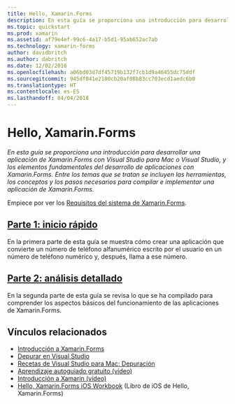 ```yaml
---
title: Hello, Xamarin.Forms
description: En esta guía se proporciona una introducción para desarrollar una aplicación de Xamarin.Forms con Visual Studio para Mac o Visual Studio, y los elementos fundamentales del desarrollo de aplicaciones con Xamarin.Forms. Entre los temas que se tratan se incluyen las herramientas, los conceptos y los pasos necesarios para compilar e implementar una aplicación de Xamarin.Forms.
ms.topic: quickstart
ms.prod: xamarin
ms.assetid: af79e4ef-99c6-4a17-b5d1-95ab652ac7ab
ms.technology: xamarin-forms
author: davidbritch
ms.author: dabritch
ms.date: 12/02/2016
ms.openlocfilehash: a06bd03d7df45719b132f7cb1d9a46455dc75ddf
ms.sourcegitcommit: 945df041e2180cb20af08b83cc703ecd1aedc6b0
ms.translationtype: HT
ms.contentlocale: es-ES
ms.lasthandoff: 04/04/2018
---
```

# <a name="hello-xamarinforms"></a>Hello, Xamarin.Forms

_En esta guía se proporciona una introducción para desarrollar una aplicación de Xamarin.Forms con Visual Studio para Mac o Visual Studio, y los elementos fundamentales del desarrollo de aplicaciones con Xamarin.Forms. Entre los temas que se tratan se incluyen las herramientas, los conceptos y los pasos necesarios para compilar e implementar una aplicación de Xamarin.Forms._

Empiece por ver los [Requisitos del sistema de Xamarin.Forms](~/cross-platform/get-started/installation/index.md).

## <a name="part-1-quickstartxamarin-formsget-startedhello-xamarin-formsquickstartmd"></a>[Parte 1: inicio rápido](~/xamarin-forms/get-started/hello-xamarin-forms/quickstart.md)

En la primera parte de esta guía se muestra cómo crear una aplicación que convierte un número de teléfono alfanumérico escrito por el usuario en un número de teléfono numérico y, después, llama a ese número.

## <a name="part-2-deep-divexamarin-formsget-startedhello-xamarin-formsdeepdivemd"></a>[Parte 2: análisis detallado](~/xamarin-forms/get-started/hello-xamarin-forms/deepdive.md)

En la segunda parte de esta guía se revisa lo que se ha compilado para comprender los aspectos básicos del funcionamiento de las aplicaciones de Xamarin.Forms.


## <a name="related-links"></a>Vínculos relacionados

- [Introducción a Xamarin.Forms](~/xamarin-forms/get-started/introduction-to-xamarin-forms.md)
- [Depurar en Visual Studio](http://msdn.microsoft.com/library/k0k771bt%28v=vs.90%29.aspx)
- [Recetas de Visual Studio para Mac: Depuración](https://developer.xamarin.com/recipes/cross-platform/ide/debugging/)
- [Aprendizaje autoguiado gratuito (vídeo)](https://university.xamarin.com/self-guided)
- [Introducción a Xamarin (vídeo)](https://developer.xamarin.com/videos/)
- [Hello, Xamarin.Forms iOS Workbook](https://developer.xamarin.com/workbooks/xamarin-forms/getting-started/GettingStartedWithXamarinForms-ios.workbook) (Libro de iOS de Hello, Xamarin.Forms)
